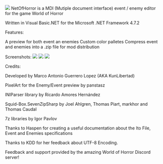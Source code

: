 <img src="https://i.imgur.com/be2Dg0N.png">
NetOfHorror is a MDI (Mutiple document interface) event / enemy editor for the game World of Horror

Written in Visual Basic.NET for the Microsoft .NET Framework 4.7.2

Features:

A preview for both event an enemies
Custom color palletes
Compress event and enemies into a .zip file for mod distribution

Screenshots:
<img src="https://i.imgur.com/xIoDCHX.png">
<img src="https://i.imgur.com/Qow5VtB.png">
<img src="https://i.imgur.com/fVZAz5y.png">

Credits:

Developed by Marco Antonio Guerrero Lopez (AKA KunLibertad)

PixelArt for the Enemy/Event preview by panstasz

INIParser library by Ricardo Amores Hernández

Squid-Box.SevenZipSharp by Joel Ahlgren, Thomas Piart, markhor and Thomas Caudal

7z libraries by Igor Pavlov

Thanks to Haspen for creating a useful documentation about the Ito File, Event and Enemies specifications

Thanks to KDD for her feedback about UTF-8 Encoding.


Feedback and support provided by the amazing World of Horror Discord server!
